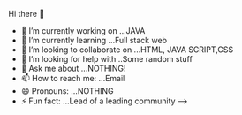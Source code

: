 Hi there 👋





- 🔭 I’m currently working on ...JAVA
- 🌱 I’m currently learning ...Full stack web
- 👯 I’m looking to collaborate on ...HTML, JAVA SCRIPT,CSS
- 🤔 I’m looking for help with ..Some random stuff
- 💬 Ask me about ...NOTHING!
- 📫 How to reach me: ...Email
- 😄 Pronouns: ...NOTHING
- ⚡ Fun fact: ...Lead of a leading community
-->
